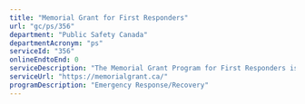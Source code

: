 ```yaml
---
title: "Memorial Grant for First Responders"
url: "gc/ps/356"
department: "Public Safety Canada"
departmentAcronym: "ps"
serviceId: "356"
onlineEndtoEnd: 0
serviceDescription: "The Memorial Grant Program for First Responders is to recognize the service and sacrifice of Canada's first responders whose deaths are attributable to their duties, including deaths resulting from occupational illness or psychological impairment (i.e., suicide), while keeping Canadians safe"
serviceUrl: "https://memorialgrant.ca/"
programDescription: "Emergency Response/Recovery"
---
```

